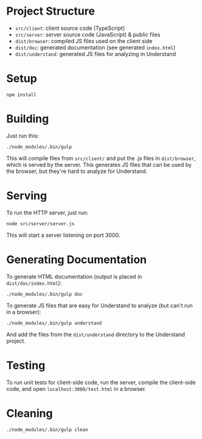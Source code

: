 # Project Structure

* `src/client`: client source code (TypeScript)
* `src/server`: server source code (JavaScript) & public files
* `dist/browser`: compiled JS files used on the client side
* `dist/doc`: generated documentation (see generated `index.html`)
* `dist/understand`: generated JS files for analyzing in Understand

# Setup

```
npm install
```

# Building

Just run this:

```
./node_modules/.bin/gulp
```

This will compile files from `src/client/` and put the .js files in
`dist/browser`, which is served by the server. This generates JS files that can
be used by the browser, but they're hard to analyze for Understand.

# Serving

To run the HTTP server, just run:

```
node src/server/server.js
```

This will start a server listening on port 3000.

# Generating Documentation

To generate HTML documentation (output is placed in `dist/doc/index.html`):

```
./node_modules/.bin/gulp doc
```

To generate JS files that are easy for Understand to analyze (but can't run in a
browser):

```
./node_modules/.bin/gulp understand
```

And add the files from the `dist/understand` directory to the Understand project.

# Testing

To run unit tests for client-side code, run the server, compile the client-side
code, and open `localhost:3000/test.html` in a browser.

# Cleaning

```
./node_modules/.bin/gulp clean
```
